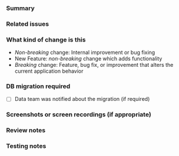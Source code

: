### Summary
<!--- What does this implementation do? Please briefly explain what you did. -->

### Related issues
<!--- Please add any existing Linear issues here. Ex.: Closes ISSUE-123 -->

### What kind of change is this
<!--- Only keep matching kind -->
- _Non-breaking_ change: Internal improvement or bug fixing
- New Feature: _non-breaking_ change which adds functionality
- _Breaking_ change: Feature, bug fix, or improvement that alters the current application behavior

### DB migration required
<!--- Remove this section when PR excludes DB migrations -->
- [ ] Data team was notified about the migration (if required)

### Screenshots or screen recordings (if appropriate)
<!--- Add some screenshots of change or fix -->

### Review notes
<!--- Is there any important information to be taken into consideration during the review of this implementation? -->

### Testing notes
<!--- How this should be tested? Is there any important information for the person testing this implementation? -->
